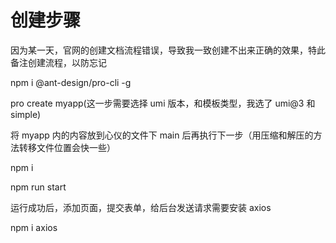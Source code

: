 # 创建步骤

因为某一天，官网的创建文档流程错误，导致我一致创建不出来正确的效果，特此备注创建流程，以防忘记

npm i @ant-design/pro-cli -g

pro create myapp(这一步需要选择 umi 版本，和模板类型，我选了 umi@3 和 simple)

将 myapp 内的内容放到心仪的文件下 main 后再执行下一步（用压缩和解压的方法转移文件位置会快一些）

npm i

npm run start

运行成功后，添加页面，提交表单，给后台发送请求需要安装 axios

npm i axios
